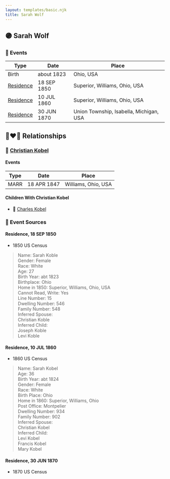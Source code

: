 ```yaml
---
layout: templates/basic.njk
title: Sarah Wolf
---
```

## 🟣 Sarah Wolf

### 📆 Events

Type | Date | Place
------ | ------ | ------
Birth | about 1823 | Ohio, USA
[Residence](#event-1) | 18 SEP 1850 | Superior, Williams, Ohio, USA
[Residence](#event-2) | 10 JUL 1860 | Superior, Williams, Ohio, USA
[Residence](#event-3) | 30 JUN 1870 | Union Township, Isabella, Michigan, USA

## 👩‍❤️‍👨 Relationships

### 🔵 [Christian Kobel](/people/1/17423128)

#### Events

Type | Date | Place
------ | ------ | ------
MARR | 18 APR 1847 | Williams, Ohio, USA
#### Children With Christian Kobel
* 🔵 [Charles Kobel](/people/8/82937830)
### 📰 Event Sources

#### <a id="event-1"></a> Residence, 18 SEP 1850
* 1850 US Census
>   
  > Name: Sarah Koble  
  > Gender: Female  
  > Race: White  
  > Age: 27  
  > Birth Year: abt 1823  
  > Birthplace: Ohio  
  > Home in 1850: Superior, Williams, Ohio, USA  
  > Cannot Read, Write: Yes  
  > Line Number: 15  
  > Dwelling Number: 546  
  > Family Number: 548  
  > Inferred Spouse:   
  > Christian Koble  
  > Inferred Child:   
  > Joseph Koble  
  > Levi Koble

#### <a id="event-2"></a> Residence, 10 JUL 1860
* 1860 US Census
>   
  > Name: Sarah Kobel  
  > Age: 36  
  > Birth Year: abt 1824  
  > Gender: Female  
  > Race: White  
  > Birth Place: Ohio  
  > Home in 1860: Superior, Williams, Ohio  
  > Post Office: Montpelier  
  > Dwelling Number: 934  
  > Family Number: 902  
  > Inferred Spouse:   
  > Christian Kobel  
  > Inferred Child:   
  > Levi Kobel  
  > Francis Kobel  
  > Mary Kobel

#### <a id="event-3"></a> Residence, 30 JUN 1870
* 1870 US Census